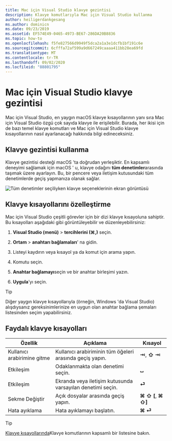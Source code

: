 ```yaml
---
title: Mac için Visual Studio klavye gezintisi
description: Klavye komutlarıyla Mac için Visual Studio kullanma
author: heiligerdankgesang
ms.author: dominicn
ms.date: 09/23/2019
ms.assetid: EF574E49-0465-4973-BE67-286DA20B8836
ms.topic: how-to
ms.openlocfilehash: f5fe827566d9949f5dca2a1a3e1dcfb1bf191c6e
ms.sourcegitcommit: 6cfffa72af599a9d667249caaaa411bb28ea69fd
ms.translationtype: MT
ms.contentlocale: tr-TR
ms.lasthandoff: 09/02/2020
ms.locfileid: "88801795"
---
```

# <a name="keyboard-navigation-in-visual-studio-for-mac"></a>Mac için Visual Studio klavye gezintisi

Mac için Visual Studio, en yaygın macOS klavye kısayollarının yanı sıra Mac için Visual Studio özgü çok sayıda klavye ile erişilebilir. Burada, her ikisi için de bazı temel klavye komutları ve Mac için Visual Studio klavye kısayollarının nasıl ayarlanacağı hakkında bilgi edineceksiniz.

## <a name="use-keyboard-navigation"></a>Klavye gezintisi kullanma

Klavye gezintisi desteği macOS 'ta doğrudan yerleşiktir. En kapsamlı deneyimi sağlamak için macOS ' u, klavye odağını **tüm denetimler**arasında taşımak üzere ayarlayın. Bu, bir pencere veya iletişim kutusundaki tüm denetimlerde geçiş yapmanıza olanak sağlar.

![Tüm denetimler seçiliyken klavye seçeneklerinin ekran görüntüsü](media/accessibility-preferences-keyboard.png)

## <a name="customize-keyboard-shortcuts"></a>Klavye kısayollarını özelleştirme

Mac için Visual Studio çeşitli görevler için bir dizi klavye kısayoluna sahiptir. Bu kısayolları aşağıdaki gibi görüntüleyebilir ve düzenleyebilirsiniz:

1. **Visual Studio (menü)**  >  **tercihlerini (&#8984;,)** seçin.

1. **Ortam**  >  **anahtarı bağlamaları**' na gidin.

1. Listeyi kaydırın veya kısayol ya da komut için arama yapın.

1. Komutu seçin.

1. **Anahtar bağlamayı**seçin ve bir anahtar birleşimi yazın.

1. **Uygula**’yı seçin.

> [!TIP]
> Diğer yaygın klavye kısayollarıyla (örneğin, Windows 'da Visual Studio) alışdıysanız gereksinimlerinize en uygun olan anahtar bağlama şemaları listesinden seçim yapabilirsiniz.

## <a name="useful-keyboard-shortcuts"></a>Faydalı klavye kısayolları

|Özellik         |Açıklama                                   |Kısayol         |
|----------------|----------------------------------------------|-----------------|
|Kullanıcı arabirimine gitme   |Kullanıcı arabiriminin tüm öğeleri arasında geçiş yapın.               |**⇥**, **⇧ ⇥**    |
|Etkileşim        |Odaklanmakta olan denetimi seçin.         |**␣**            |
|Etkileşim        |Ekranda veya iletişim kutusunda varsayılan denetimi seçin. |**⏎**            |
|Sekme Değiştir     |Açık dosyalar arasında geçiş yapın.                      |**⌘ ⇧ [**, **⌘ ⇧]** |
|Hata ayıklama           |Hata ayıklamayı başlatın.                               |**⌘ ⏎**           |

> [!TIP]
> [Klavye kısayollarında](keyboard-shortcuts.md)Klavye komutlarının kapsamlı bir listesine bakın.